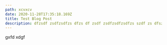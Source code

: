 ```yaml
---
path: xcvxcv
date: 2020-11-28T17:35:18.169Z
title: Test Blog Post
description: dfzsdf zsdfzsdfzs dfzs df zsdf zsdfzsdfzsdfzs szdf zs dfsz f
---
```

gxfd xdgf